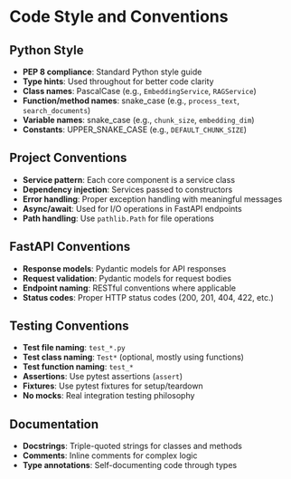 # Code Style and Conventions

## Python Style
- **PEP 8 compliance**: Standard Python style guide
- **Type hints**: Used throughout for better code clarity
- **Class names**: PascalCase (e.g., `EmbeddingService`, `RAGService`)
- **Function/method names**: snake_case (e.g., `process_text`, `search_documents`)  
- **Variable names**: snake_case (e.g., `chunk_size`, `embedding_dim`)
- **Constants**: UPPER_SNAKE_CASE (e.g., `DEFAULT_CHUNK_SIZE`)

## Project Conventions
- **Service pattern**: Each core component is a service class
- **Dependency injection**: Services passed to constructors
- **Error handling**: Proper exception handling with meaningful messages
- **Async/await**: Used for I/O operations in FastAPI endpoints
- **Path handling**: Use `pathlib.Path` for file operations

## FastAPI Conventions
- **Response models**: Pydantic models for API responses
- **Request validation**: Pydantic models for request bodies
- **Endpoint naming**: RESTful conventions where applicable
- **Status codes**: Proper HTTP status codes (200, 201, 404, 422, etc.)

## Testing Conventions
- **Test file naming**: `test_*.py`
- **Test class naming**: `Test*` (optional, mostly using functions)
- **Test function naming**: `test_*`
- **Assertions**: Use pytest assertions (`assert`)
- **Fixtures**: Use pytest fixtures for setup/teardown
- **No mocks**: Real integration testing philosophy

## Documentation
- **Docstrings**: Triple-quoted strings for classes and methods
- **Comments**: Inline comments for complex logic
- **Type annotations**: Self-documenting code through types